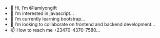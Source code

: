 - 👋 Hi, I’m @Iamlyongift
- 👀 I’m interested in javascript...
- 🌱 I’m currently learning bootstrap...
- 💞️ I’m looking to collaborate on frontend and backend development...
- 📫 How to reach me +23470-4370-7580...

<!---
Iamlyongift/Iamlyongift is a ✨ special ✨ repository because its `README.md` (this file) appears on your GitHub profile.
You can click the Preview link to take a look at your changes.
--->

